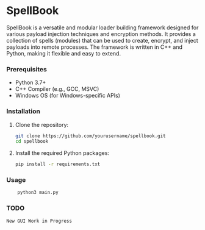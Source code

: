 # SpellBook

SpellBook is a versatile and modular loader building framework designed for various payload injection techniques and encryption methods. It provides a collection of spells (modules) that can be used to create, encrypt, and inject payloads into remote processes. The framework is written in C++ and Python, making it flexible and easy to extend.

### Prerequisites

- Python 3.7+
- C++ Compiler (e.g., GCC, MSVC)
- Windows OS (for Windows-specific APIs)

### Installation

1. Clone the repository:
    ```sh
    git clone https://github.com/yourusername/spellbook.git
    cd spellbook
    ```

2. Install the required Python packages:
    ```sh
    pip install -r requirements.txt
    ```
### Usage

```sh 
    python3 main.py
```

### TODO

    New GUI Work in Progress
